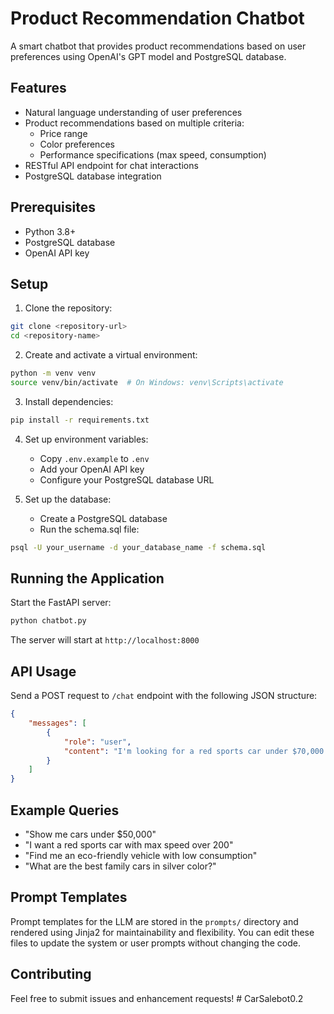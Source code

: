 # Product Recommendation Chatbot

A smart chatbot that provides product recommendations based on user preferences using OpenAI's GPT model and PostgreSQL database.

## Features

- Natural language understanding of user preferences
- Product recommendations based on multiple criteria:
  - Price range
  - Color preferences
  - Performance specifications (max speed, consumption)
- RESTful API endpoint for chat interactions
- PostgreSQL database integration

## Prerequisites

- Python 3.8+
- PostgreSQL database
- OpenAI API key

## Setup

1. Clone the repository:
```bash
git clone <repository-url>
cd <repository-name>
```

2. Create and activate a virtual environment:
```bash
python -m venv venv
source venv/bin/activate  # On Windows: venv\Scripts\activate
```

3. Install dependencies:
```bash
pip install -r requirements.txt
```

4. Set up environment variables:
   - Copy `.env.example` to `.env`
   - Add your OpenAI API key
   - Configure your PostgreSQL database URL

5. Set up the database:
   - Create a PostgreSQL database
   - Run the schema.sql file:
```bash
psql -U your_username -d your_database_name -f schema.sql
```

## Running the Application

Start the FastAPI server:
```bash
python chatbot.py
```

The server will start at `http://localhost:8000`

## API Usage

Send a POST request to `/chat` endpoint with the following JSON structure:

```json
{
    "messages": [
        {
            "role": "user",
            "content": "I'm looking for a red sports car under $70,000 with good fuel efficiency"
        }
    ]
}
```

## Example Queries

- "Show me cars under $50,000"
- "I want a red sports car with max speed over 200"
- "Find me an eco-friendly vehicle with low consumption"
- "What are the best family cars in silver color?"

## Prompt Templates

Prompt templates for the LLM are stored in the `prompts/` directory and rendered using Jinja2 for maintainability and flexibility. You can edit these files to update the system or user prompts without changing the code.

## Contributing

Feel free to submit issues and enhancement requests! # CarSalebot0.2
